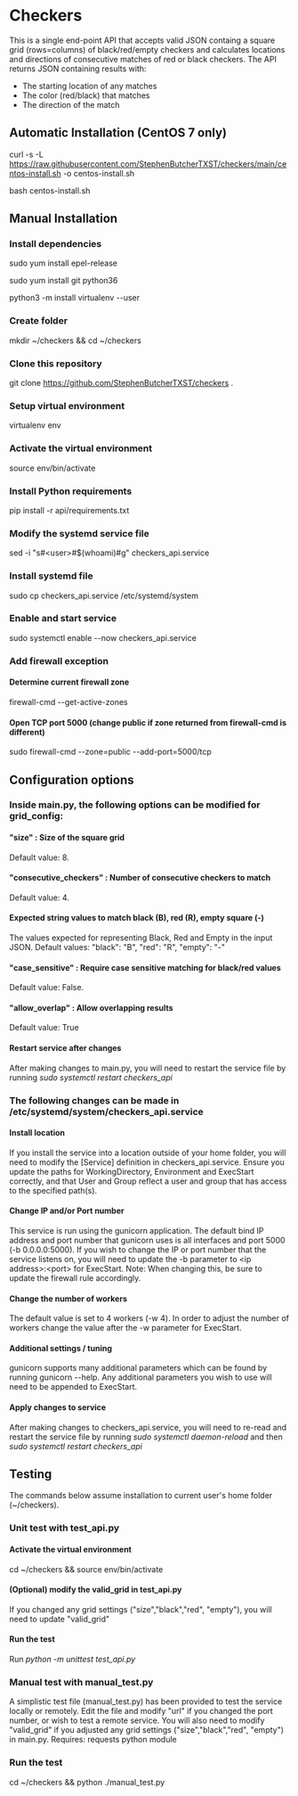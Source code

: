 # Checkers

This is a single end-point API that accepts valid JSON containg a square grid (rows=columns) of black/red/empty checkers and calculates locations and directions of consecutive matches of red or black checkers. The API returns JSON containing results with:
* The starting location of any matches
* The color (red/black) that matches
* The direction of the match

## Automatic Installation (CentOS 7 only)
curl -s -L https://raw.githubusercontent.com/StephenButcherTXST/checkers/main/centos-install.sh -o centos-install.sh

bash centos-install.sh

## Manual Installation
### Install dependencies
sudo yum install epel-release

sudo yum install git python36

python3 -m install virtualenv --user
### Create folder
mkdir ~/checkers && cd ~/checkers
### Clone this repository
git clone https://github.com/StephenButcherTXST/checkers .
### Setup virtual environment
virtualenv env
### Activate the virtual environment
source env/bin/activate
### Install Python requirements
pip install -r api/requirements.txt
### Modify the systemd service file
sed -i "s#&lt;user&gt;#$(whoami)#g" checkers_api.service 
### Install systemd file
sudo cp checkers_api.service /etc/systemd/system
### Enable and start service
sudo systemctl enable --now checkers_api.service
### Add firewall exception
#### Determine current firewall zone
firewall-cmd --get-active-zones
#### Open TCP port 5000 (change public if zone returned from firewall-cmd is different)
sudo firewall-cmd --zone=public --add-port=5000/tcp

## Configuration options
### Inside main.py, the following options can be modified for grid_config:
#### "size" : Size of the square grid
Default value: 8.

#### "consecutive_checkers" : Number of consecutive checkers to match
Default value: 4.

#### Expected string values to match black (B), red (R), empty square (-)
The values expected for representing Black, Red and Empty in the input JSON.
Default values: "black": "B", "red": "R", "empty": "-"

#### "case_sensitive" : Require case sensitive matching for black/red values
Default value: False. 

#### "allow_overlap" : Allow overlapping results
Default value: True

#### Restart service after changes
After making changes to main.py, you will need to restart the service file by running _sudo systemctl restart checkers_api_

### The following changes can be made in /etc/systemd/system/checkers_api.service
#### Install location
If you install the service into a location outside of your home folder, you will need to modify the \[Service\] definition in checkers_api.service.
Ensure you update the paths for WorkingDirectory, Environment and ExecStart correctly, and that User and Group reflect a user and group that has access to the specified path(s).
#### Change IP and/or Port number
This service is run using the gunicorn application. The default bind IP address and port number that gunicorn uses is all interfaces and port 5000 (-b 0.0.0.0:5000). If you wish to change the IP or port number that the service listens on, you will need to update the -b parameter to &lt;ip address&gt;:&lt;port&gt; for ExecStart. Note: When changing this, be sure to update the firewall rule accordingly.
#### Change the number of workers
The default value is set to 4 workers (-w 4). In order to adjust the number of workers change the value after the -w parameter for ExecStart.
#### Additional settings / tuning
gunicorn supports many additional parameters which can be found by running gunicorn --help. Any additional parameters you wish to use will need to be appended to ExecStart.
#### Apply changes to service
After making changes to checkers_api.service, you will need to re-read and restart the service file by running _sudo systemctl daemon-reload_ and then _sudo systemctl restart checkers_api_

## Testing
The commands below assume installation to current user's home folder (~/checkers).
### Unit test with test_api.py
#### Activate the virtual environment
cd ~/checkers && source env/bin/activate
#### (Optional) modify the valid_grid in test_api.py
If you changed any grid settings ("size","black","red", "empty"), you will need to update "valid_grid"
#### Run the test
Run _python -m unittest test_api.py_

### Manual test with manual_test.py
A simplistic test file (manual_test.py) has been provided to test the service locally or remotely. Edit the file and modify "url" if you changed the port number, or wish to test a remote service. You will also need to modify "valid_grid" if you adjusted any grid settings ("size","black","red", "empty") in main.py. Requires: requests python module
### Run the test
cd ~/checkers && python ./manual_test.py
